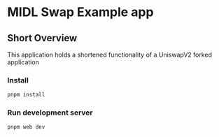 # MIDL Swap Example app

## Short Overview

This application holds a shortened functionality of a UniswapV2 forked application

### Install

```bash
pnpm install
```

### Run development server

```bash
pnpm web dev
```
